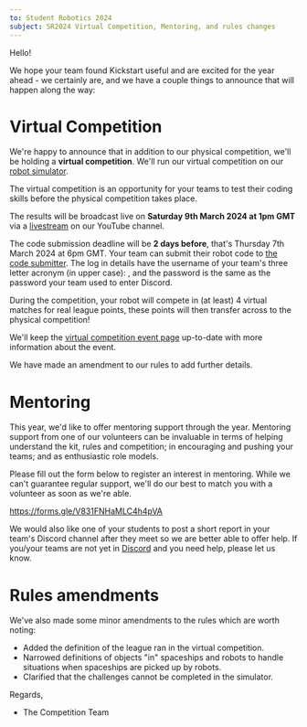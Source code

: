 ```yaml
---
to: Student Robotics 2024
subject: SR2024 Virtual Competition, Mentoring, and rules changes
---
```


Hello! 

We hope your team found Kickstart useful and are excited for the year ahead - we certainly are, and we have a couple things to announce that will happen along the way:

# Virtual Competition

We're happy to announce that in addition to our physical competition, we'll be holding a **virtual competition**. We'll run our virtual competition on our [robot simulator](https://studentrobotics.org/docs/simulator/).

The virtual competition is an opportunity for your teams to test their coding skills before the physical competition takes place.

The results will be broadcast live on **Saturday 9th March 2024 at 1pm GMT**  via a [livestream](https://www.youtube.com/watch?v=hlfaQIfLaRg) on our YouTube channel.

The code submission deadline will be **2 days before**, that's Thursday 7th March 2024 at 6pm GMT. Your team can submit their robot code to [the code submitter](https://studentrobotics.org/code-submitter/). The log in details have the username of your team's three letter acronym (in upper case): <TLA mailmerges in here>, and the password is the same as the password your team used to enter Discord.

During the competition, your robot will compete in (at least) 4 virtual matches for real league points, these points will then transfer across to the physical competition!

We'll keep the [virtual competition event page](https://studentrobotics.org/events/sr2024/virtual-competition) up-to-date with more information about the event.

We have made an amendment to our rules to add further details.

# Mentoring

This year, we'd like to offer mentoring support through the year. Mentoring support from one of our volunteers can be invaluable in terms of helping understand the kit, rules and competition; in encouraging and pushing your teams; and as enthusiastic role models.

Please fill out the form below to register an interest in mentoring. While we can't guarantee regular support, we'll do our best to match you with a volunteer as soon as we're able.

https://forms.gle/V831FNHaMLC4h4pVA

We would also like one of your students to post a short report in your team's Discord channel after they meet so we are better able to offer help. If you/your teams are not yet in [Discord](https://studentrobotics.org/docs/tutorials/discord.html) and you need help, please let us know.

# Rules amendments

We've also made some minor amendments to the rules which are worth noting:

- Added the definition of the league ran in the virtual competition.
- Narrowed definitions of objects "in" spaceships and robots to handle situations when spaceships are picked up by robots.
- Clarified that the challenges cannot be completed in the simulator.

Regards,
- The Competition Team
